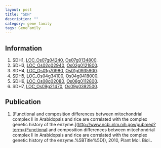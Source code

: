 ```yaml
---
layout: post
title: "SDH"
description: ""
category: gene family
tags: GeneFamily
---
```


## Information
1. SDH1, [LOC_Os07g04240](http://rice.plantbiology.msu.edu/cgi-bin/ORF_infopage.cgi?orf=LOC_Os07g04240), [Os07g0134800](http://rapdb.dna.affrc.go.jp/viewer/gbrowse_details/irgsp1?name=Os07g0134800).
2. SDH3, [LOC_Os02g02940](http://rice.plantbiology.msu.edu/cgi-bin/ORF_infopage.cgi?orf=LOC_Os02g02940), [Os02g0121800](http://rapdb.dna.affrc.go.jp/viewer/gbrowse_details/irgsp1?name=Os02g0121800).
3. SDH4, [LOC_Os01g70980](http://rice.plantbiology.msu.edu/cgi-bin/ORF_infopage.cgi?orf=LOC_Os01g70980), [Os01g0935900](http://rapdb.dna.affrc.go.jp/viewer/gbrowse_details/irgsp1?name=Os01g0935900).
4. SDH5, [LOC_Os04g34100](http://rice.plantbiology.msu.edu/cgi-bin/ORF_infopage.cgi?orf=LOC_Os04g34100), [Os04g0418000](http://rapdb.dna.affrc.go.jp/viewer/gbrowse_details/irgsp1?name=Os04g0418000).
5. SDH6, [LOC_Os08g02080](http://rice.plantbiology.msu.edu/cgi-bin/ORF_infopage.cgi?orf=LOC_Os08g02080), [Os08g0112800](http://rapdb.dna.affrc.go.jp/viewer/gbrowse_details/irgsp1?name=Os08g0112800).
6. SDH7, [LOC_Os09g21470](http://rice.plantbiology.msu.edu/cgi-bin/ORF_infopage.cgi?orf=LOC_Os09g21470), [Os09g0382500](http://rapdb.dna.affrc.go.jp/viewer/gbrowse_details/irgsp1?name=Os09g0382500).

## Publication
1. [Functional and composition differences between mitochondrial complex II in Arabidopsis and rice are correlated with the complex genetic history of the enzyme.](http://www.ncbi.nlm.nih.gov/pubmed?term=(Functional and composition differences between mitochondrial complex II in Arabidopsis and rice are correlated with the complex genetic history of the enzyme.%5BTitle%5D)), 2010, Plant Mol. Biol..


